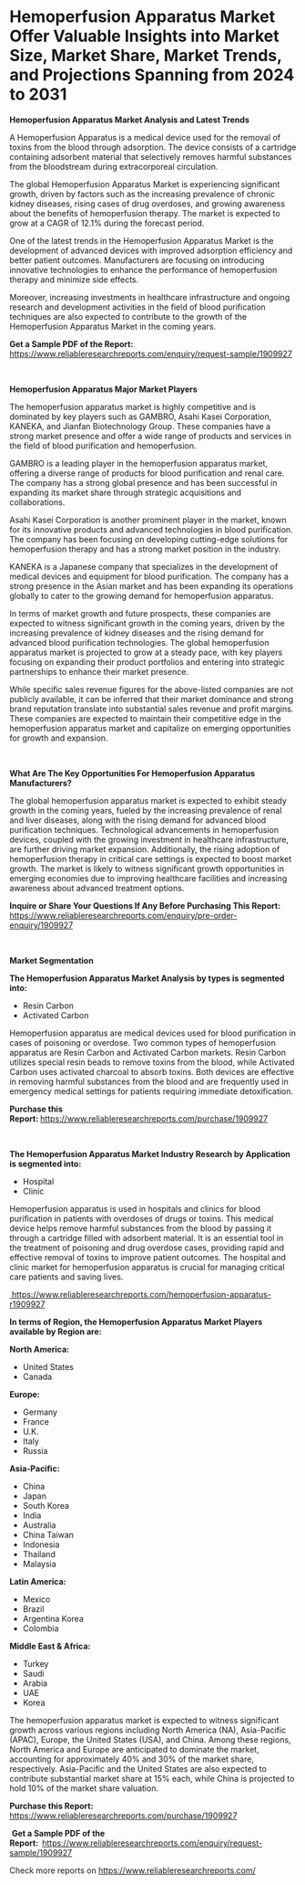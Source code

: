 <p><h1>Hemoperfusion Apparatus Market Offer Valuable Insights into Market Size, Market Share, Market Trends, and Projections Spanning from 2024 to 2031</h1></p><p><strong>Hemoperfusion Apparatus Market Analysis and Latest Trends</strong></p>
<p><p>A Hemoperfusion Apparatus is a medical device used for the removal of toxins from the blood through adsorption. The device consists of a cartridge containing adsorbent material that selectively removes harmful substances from the bloodstream during extracorporeal circulation.</p><p>The global Hemoperfusion Apparatus Market is experiencing significant growth, driven by factors such as the increasing prevalence of chronic kidney diseases, rising cases of drug overdoses, and growing awareness about the benefits of hemoperfusion therapy. The market is expected to grow at a CAGR of 12.1% during the forecast period.</p><p>One of the latest trends in the Hemoperfusion Apparatus Market is the development of advanced devices with improved adsorption efficiency and better patient outcomes. Manufacturers are focusing on introducing innovative technologies to enhance the performance of hemoperfusion therapy and minimize side effects.</p><p>Moreover, increasing investments in healthcare infrastructure and ongoing research and development activities in the field of blood purification techniques are also expected to contribute to the growth of the Hemoperfusion Apparatus Market in the coming years.</p></p>
<p><strong>Get a Sample PDF of the Report:&nbsp;</strong> <a href="https://www.reliableresearchreports.com/enquiry/request-sample/1909927">https://www.reliableresearchreports.com/enquiry/request-sample/1909927</a></p>
<p>&nbsp;</p>
<p><strong>Hemoperfusion Apparatus Major Market Players</strong></p>
<p><p>The hemoperfusion apparatus market is highly competitive and is dominated by key players such as GAMBRO, Asahi Kasei Corporation, KANEKA, and Jianfan Biotechnology Group. These companies have a strong market presence and offer a wide range of products and services in the field of blood purification and hemoperfusion.</p><p>GAMBRO is a leading player in the hemoperfusion apparatus market, offering a diverse range of products for blood purification and renal care. The company has a strong global presence and has been successful in expanding its market share through strategic acquisitions and collaborations.</p><p>Asahi Kasei Corporation is another prominent player in the market, known for its innovative products and advanced technologies in blood purification. The company has been focusing on developing cutting-edge solutions for hemoperfusion therapy and has a strong market position in the industry.</p><p>KANEKA is a Japanese company that specializes in the development of medical devices and equipment for blood purification. The company has a strong presence in the Asian market and has been expanding its operations globally to cater to the growing demand for hemoperfusion apparatus.</p><p>In terms of market growth and future prospects, these companies are expected to witness significant growth in the coming years, driven by the increasing prevalence of kidney diseases and the rising demand for advanced blood purification technologies. The global hemoperfusion apparatus market is projected to grow at a steady pace, with key players focusing on expanding their product portfolios and entering into strategic partnerships to enhance their market presence.</p><p>While specific sales revenue figures for the above-listed companies are not publicly available, it can be inferred that their market dominance and strong brand reputation translate into substantial sales revenue and profit margins. These companies are expected to maintain their competitive edge in the hemoperfusion apparatus market and capitalize on emerging opportunities for growth and expansion.</p></p>
<p>&nbsp;</p>
<p><strong>What Are The Key Opportunities For Hemoperfusion Apparatus Manufacturers?</strong></p>
<p><p>The global hemoperfusion apparatus market is expected to exhibit steady growth in the coming years, fueled by the increasing prevalence of renal and liver diseases, along with the rising demand for advanced blood purification techniques. Technological advancements in hemoperfusion devices, coupled with the growing investment in healthcare infrastructure, are further driving market expansion. Additionally, the rising adoption of hemoperfusion therapy in critical care settings is expected to boost market growth. The market is likely to witness significant growth opportunities in emerging economies due to improving healthcare facilities and increasing awareness about advanced treatment options.</p></p>
<p><strong>Inquire or Share Your Questions If Any Before Purchasing This Report:</strong> <a href="https://www.reliableresearchreports.com/enquiry/pre-order-enquiry/1909927">https://www.reliableresearchreports.com/enquiry/pre-order-enquiry/1909927</a></p>
<p>&nbsp;</p>
<p><strong>Market Segmentation</strong></p>
<p><strong>The Hemoperfusion Apparatus Market Analysis by types is segmented into:</strong></p>
<p><ul><li>Resin Carbon</li><li>Activated Carbon</li></ul></p>
<p><p>Hemoperfusion apparatus are medical devices used for blood purification in cases of poisoning or overdose. Two common types of hemoperfusion apparatus are Resin Carbon and Activated Carbon markets. Resin Carbon utilizes special resin beads to remove toxins from the blood, while Activated Carbon uses activated charcoal to absorb toxins. Both devices are effective in removing harmful substances from the blood and are frequently used in emergency medical settings for patients requiring immediate detoxification.</p></p>
<p><strong>Purchase this Report:&nbsp;</strong><a href="https://www.reliableresearchreports.com/purchase/1909927">https://www.reliableresearchreports.com/purchase/1909927</a></p>
<p>&nbsp;</p>
<p><strong>The Hemoperfusion Apparatus Market Industry Research by Application is segmented into:</strong></p>
<p><ul><li>Hospital</li><li>Clinic</li></ul></p>
<p><p>Hemoperfusion apparatus is used in hospitals and clinics for blood purification in patients with overdoses of drugs or toxins. This medical device helps remove harmful substances from the blood by passing it through a cartridge filled with adsorbent material. It is an essential tool in the treatment of poisoning and drug overdose cases, providing rapid and effective removal of toxins to improve patient outcomes. The hospital and clinic market for hemoperfusion apparatus is crucial for managing critical care patients and saving lives.</p></p>
<p><a href="https://www.reliableresearchreports.com/hemoperfusion-apparatus-r1909927">&nbsp;https://www.reliableresearchreports.com/hemoperfusion-apparatus-r1909927</a></p>
<p><strong>In terms of Region, the Hemoperfusion Apparatus Market Players available by Region are:</strong></p>
<p>
    <p> <strong> North America: </strong>
        <ul>
            <li>United States</li>
            <li>Canada</li>
        </ul>
        </p> 
    <p> <strong> Europe: </strong>
        <ul>
            <li>Germany</li>
            <li>France</li>
            <li>U.K.</li>
            <li>Italy</li>
            <li>Russia</li>
        </ul>
        </p> 
    <p> <strong> Asia-Pacific: </strong>
        <ul>
            <li>China</li>
            <li>Japan</li>
            <li>South Korea</li>
            <li>India</li>
            <li>Australia</li>
            <li>China Taiwan</li>
            <li>Indonesia</li>
            <li>Thailand</li>
            <li>Malaysia</li>
        </ul>
        </p> 
    <p> <strong> Latin America: </strong>
        <ul>
            <li>Mexico</li>
            <li>Brazil</li>
            <li>Argentina Korea</li>
            <li>Colombia</li>
        </ul>
        </p> 
    <p> <strong> Middle East & Africa: </strong>
        <ul>
            <li>Turkey</li>
            <li>Saudi</li>
            <li>Arabia</li>
            <li>UAE</li>
            <li>Korea</li>
        </ul>
    </p>
    </p>
<p><p>The hemoperfusion apparatus market is expected to witness significant growth across various regions including North America (NA), Asia-Pacific (APAC), Europe, the United States (USA), and China. Among these regions, North America and Europe are anticipated to dominate the market, accounting for approximately 40% and 30% of the market share, respectively. Asia-Pacific and the United States are also expected to contribute substantial market share at 15% each, while China is projected to hold 10% of the market share valuation.</p></p>
<p><strong>Purchase this Report: </strong><a href="https://www.reliableresearchreports.com/purchase/1909927">https://www.reliableresearchreports.com/purchase/1909927</a></p>
<p>&nbsp;<strong>Get a Sample PDF of the Report:&nbsp;&nbsp;</strong><a href="https://www.reliableresearchreports.com/enquiry/request-sample/1909927">https://www.reliableresearchreports.com/enquiry/request-sample/1909927</a></p>
<p><strong></strong></p>
<p>Check more reports on <a href="https://www.reliableresearchreports.com/">https://www.reliableresearchreports.com/</a></p>